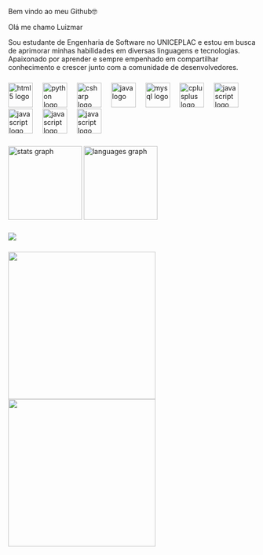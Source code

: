 Bem vindo ao meu Github🤓

Olá me chamo Luizmar

Sou estudante de Engenharia de Software no UNICEPLAC e estou em busca de aprimorar minhas habilidades em diversas linguagens e tecnologias. Apaixonado por aprender e sempre empenhado em compartilhar conhecimento e crescer junto com a comunidade de desenvolvedores.
###

<div align="left">
  <img src="https://cdn.jsdelivr.net/gh/devicons/devicon/icons/html5/html5-original.svg" height="50" alt="html5 logo"  />
  <img width="12" />
  <img src="https://cdn.jsdelivr.net/gh/devicons/devicon/icons/python/python-original.svg" height="50" alt="python logo"  />
  <img width="12" />
  <img src="https://cdn.jsdelivr.net/gh/devicons/devicon/icons/csharp/csharp-original.svg" height="50" alt="csharp logo"  />
  <img width="12" />
  <img src="https://cdn.jsdelivr.net/gh/devicons/devicon/icons/java/java-original.svg" height="50" alt="java logo"  />
  <img width="12" />
  <img src="https://cdn.jsdelivr.net/gh/devicons/devicon/icons/mysql/mysql-original.svg" height="50" alt="mysql logo"  />
  <img width="12" />
  <img src="https://cdn.jsdelivr.net/gh/devicons/devicon/icons/cplusplus/cplusplus-original.svg" height="50" alt="cplusplus logo"  />
  <img width="12" />
  <img src="https://cdn.jsdelivr.net/gh/devicons/devicon/icons/javascript/javascript-original.svg" height="50" alt="javascript logo"  />
  <img width="12" />
  <img src="https://cdn.jsdelivr.net/gh/devicons/devicon@latest/icons/firebase/firebase-original.svg" height="50" alt="javascript logo" />
  <img width="12" />
  <img src="https://cdn.jsdelivr.net/gh/devicons/devicon@latest/icons/electron/electron-original.svg" height="50" alt="javascript logo" />
  <img width="12" />
  <img src="https://cdn.jsdelivr.net/gh/devicons/devicon@latest/icons/figma/figma-original.svg"  height="50" alt="javascript logo" />
  <img width="12" />
  
          
  
  
          
          
</div>

###

<div align="left">
  <img src="https://github-readme-stats.vercel.app/api?username=LuizmarCardozo&hide_title=false&hide_rank=false&show_icons=true&include_all_commits=true&count_private=true&disable_animations=false&theme=dracula&locale=en&hide_border=false" height="150" alt="stats graph"  />
  <img src="https://github-readme-stats.vercel.app/api/top-langs?username=LuizmarCardozo&locale=en&hide_title=false&layout=compact&card_width=320&langs_count=5&theme=dracula&hide_border=false" height="150" alt="languages graph"  />
</div>

###

<div> 
<a href="https://br.linkedin.com/in/luizmar-cardozo-de-moura-785698261" target="_blank"><img loading="lazy" src="https://img.shields.io/badge/-LinkedIn-%230077B5?style=for-the-badge&logo=linkedin&logoColor=white" target="_blank"></a>   
</div> 

###

<img align="left" height="300" src="https://gifdb.com/images/high/coding-animated-laptop-flow-stream-ja04010rm5o68zfk.gif"  />

<img align="left" height="300" src="https://github.com/user-attachments/assets/29aa30d3-bfa1-4c53-89fd-2702264afef1" />



###
